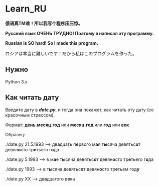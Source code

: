 # Learn_RU

**俄语真TM难！所以我写个程序压压惊。**

**Русский язык ОЧЕНЬ ТРУДНО! Поэтому я написал эту программу.**

**Russian is SO hard! So I made this program.**

ロシアは本当に難しいです！だから私はこのプログラムを作った。
<br>


## Нужно

Python 3.x
<br>


## Как читать дату

Введите дату в ***date.py***, и тогда она покажет, как читать эту дату (со красочным стрессом).

Формат:     **день.месяц.год**    или    **месяц.год**   или    **год**   или   **век**

Образец:     

./date.py 21.5.1993     -->     дв**а**дцать п**е**рвого м**а**я т**ы**сяча девятьс**о**т девян**о**сто тр**е**тьего г**о**да                  

./date.py 5.1993        -->     в м**а**е т**ы**сяча девятьс**о**т девян**о**сто тр**е**тьего г**о**да     

./date.py 1993          -->     в т**ы**сяча девятьс**о**т девян**о**сто тр**е**тьем год**у**  

./date.py XX            -->     дв**а**дцатого в**е**ка 

